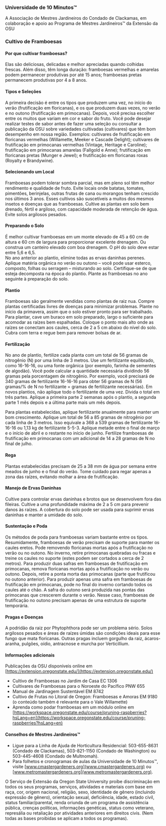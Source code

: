 ### Universidade de 10 Minutos™  
A Associação de Mestres Jardineiros do Condado de Clackamas, em colaboração e apoio ao Programa de Mestres Jardineiros™ da Extensão da OSU  

### Cultivo de Framboesas  

#### Por que cultivar framboesas?  
Elas são deliciosas, delicadas e melhor apreciadas quando colhidas frescas. Além disso, têm longa duração: framboesas vermelhas e amarelas podem permanecer produtivas por até 15 anos; framboesas pretas permanecem produtivas por 4 a 8 anos.  

#### Tipos e Seleções  
A primeira decisão é entre os tipos que produzem uma vez, no início do verão (frutificação em floricanas), e os que produzem duas vezes, no verão e no outono (frutificação em primocanas). Depois, você precisa escolher entre os muitos que variam em cor e sabor do fruto. Você pode desejar realizar testes de sabor antes de fazer uma seleção ou consultar a publicação da OSU sobre variedades cultivadas (cultivares) que têm bom desempenho em nossa região. Exemplos: cultivares de frutificação em floricanas vermelhas (Willamette, Meeker e Cascade Delight); cultivares de frutificação em primocanas vermelhas (Vintage, Heritage e Caroline); frutificação em primocanas amarelas (Fallgold e Anne); frutificação em floricanas pretas (Munger e Jewel); e frutificação em floricanas roxas (Royalty e Brandywine).  

#### Selecionando um Local  
Framboesas podem tolerar sombra parcial, mas em pleno sol têm melhor rendimento e qualidade de fruto. Evite locais onde batatas, tomates, pimentões, berinjelas, outras frutas de cana ou morangos tenham crescido nos últimos 3 anos. Esses cultivos são suscetíveis a muitos dos mesmos insetos e doenças que as framboesas. Cultive as plantas em solo bem drenado, fértil e argiloso, com capacidade moderada de retenção de água. Evite solos argilosos pesados.  

#### Preparando o Solo  
É melhor cultivar framboesas em um monte elevado de 45 a 60 cm de altura e 60 cm de largura para proporcionar excelente drenagem. Ou construa um canteiro elevado com boa drenagem. O pH do solo deve estar entre 5,6 e 6,5.  
No ano anterior ao plantio, elimine todas as ervas daninhas perenes. Aplique matéria orgânica no verão ou outono – você pode usar esterco, composto, folhas ou serragem – misturando ao solo. Certifique-se de que esteja decomposta na época do plantio. Plante as framboesas no ano seguinte à preparação do solo.  

#### Plantio  
Framboesas são geralmente vendidas como plantas de raiz nua. Compre plantas certificadas livres de doenças para minimizar problemas. Plante no início da primavera, assim que o solo estiver pronto para ser trabalhado. Para plantar, cave um buraco em solo preparado, largo o suficiente para acomodar as raízes bem espalhadas. Coloque o ponto mais alto onde as raízes se conectam aos caules, cerca de 2 a 5 cm abaixo do nível do solo. Cubra com terra e regue bem para remover bolsas de ar.  

#### Fertilização  
No ano de plantio, fertilize cada planta com um total de 56 gramas de nitrogênio (N) por uma linha de 3 metros. Use um fertilizante equilibrado, como 16-16-16, ou uma fonte orgânica (por exemplo, farinha de sementes de algodão). Você pode calcular a quantidade necessária dividindo 56 gramas pela porcentagem de nitrogênio. Por exemplo, você precisará de 340 gramas de fertilizante 16-16-16 para obter 56 gramas de N (56 gramas/% de N no fertilizante = gramas de fertilizante necessárias). Em novos plantios, não aplique todo o fertilizante de uma vez. Divida o total em três partes. Aplique a primeira parte 2 semanas após o plantio, a segunda parte 1 mês depois e a última parte mais um mês depois.  

Para plantas estabelecidas, aplique fertilizante anualmente para manter um bom crescimento. Aplique um total de 56 a 85 gramas de nitrogênio por cada linha de 3 metros. Isso equivale a 368 a 539 gramas de fertilizante 16-16-16 ou 1,13 kg de fertilizante 5-5-3. Aplique metade entre o final de março e o início de abril e o restante no início de junho. Fertilize framboesas de frutificação em primocanas com um adicional de 14 a 28 gramas de N no final de julho.  

#### Rega  
Plantas estabelecidas precisam de 25 a 38 mm de água por semana entre meados de junho e o final do verão. Tome cuidado para regar apenas a zona das raízes, evitando molhar a área de frutificação.  

#### Manejo de Ervas Daninhas  
Cultive para controlar ervas daninhas e brotos que se desenvolvem fora das fileiras. Cultive a uma profundidade máxima de 2 a 5 cm para prevenir danos às raízes. A cobertura do solo pode ser usada para suprimir ervas daninhas e manter a umidade do solo.  

#### Sustentação e Poda  
Os métodos de poda para framboesas variam bastante entre os tipos. Resumidamente, framboesas de verão precisam de suporte para manter os caules eretos. Pode removendo floricanas mortas após a frutificação no verão ou no outono. No inverno, retire primocanas quebradas ou fracas e treine os caules no suporte (estes podem ser cortados a cerca de 2 metros). Para produzir duas safras em framboesas de frutificação em primocanas, remova floricanas mortas após a frutificação no verão ou outono. Depois, retire a ponta morta das primocanas (parte que frutificou no outono anterior). Para produzir apenas uma safra em framboesas de frutificação em primocanas, pode no final do inverno cortando todos os caules até o chão. A safra do outono será produzida nas pontas das primocanas que crescerem durante o verão. Nesse caso, framboesas de frutificação no outono precisam apenas de uma estrutura de suporte temporária.  

#### Pragas e Doenças  
A podridão da raiz por Phytophthora pode ser um problema sério. Solos argilosos pesados e áreas de raízes úmidas são condições ideais para esse fungo que mata floricanas. Outras pragas incluem gorgulho da raiz, ácaros-aranha, pulgões, oídio, antracnose e murcha por Verticillium.  

#### Informações adicionais  
Publicações da OSU disponíveis online em [https://extension.oregonstate.edu/](https://extension.oregonstate.edu/)  
- Cultivo de Framboesas no Jardim de Casa EC 1306  
- Cultivares de Framboesas para o Noroeste do Pacífico PNW 655  
- Manual de Jardinagem Sustentável EM 8742  
- Cultivo de Frutas no Litoral de Oregon: Framboesas e Amoras EM 9180 (o conteúdo também é relevante para o Vale Willamette)  
- Aprenda como podar framboesas em um módulo online em [https://workspace.oregonstate.edu/course/pruning-raspberries?hsLang=en](https://workspace.oregonstate.edu/course/pruning-raspberries?hsLang=en)  

#### Conselhos de Mestres Jardineiros™  
- Ligue para a Linha de Ajuda de Horticultura Residencial: 503-655-8631 (Condado de Clackamas), 503-821-1150 (Condado de Washington) ou 503-445-4608 (Condado de Multnomah).  
- Para folhetos e cronogramas de aulas da Universidade de 10 Minutos™, visite [www.cmastergardeners.org](www.cmastergardeners.org) ou [www.metromastergardeners.org](www.metromastergardeners.org).  

O Serviço de Extensão da Oregon State University proíbe discriminação em todos os seus programas, serviços, atividades e materiais com base em raça, cor, origem nacional, religião, sexo, identidade de gênero (incluindo expressão de gênero), orientação sexual, deficiência, idade, estado civil, status familiar/parental, renda oriunda de um programa de assistência pública, crenças políticas, informações genéticas, status como veterano, represália ou retaliação por atividades anteriores em direitos civis. (Nem todas as bases proibidas se aplicam a todos os programas).
